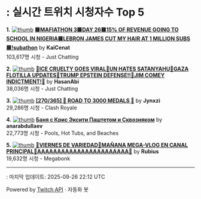# : 실시간 트위치 시청자수 Top 5

**1.** [![thumb](https://static-cdn.jtvnw.net/previews-ttv/live_user_kaicenat-320x180.jpg)](https://twitch.tv/KaiCenat)
**[🟨MAFIATHON 3🟨DAY 26🟨15% OF REVENUE GOING TO SCHOOL IN NIGERIA🟨LEBRON JAMES CUT MY HAIR AT 1 MILLION SUBS🟨!subathon](https://twitch.tv/KaiCenat)** by **KaiCenat**<br>103,617명 시청  - Just Chatting

**2.** [![thumb](https://static-cdn.jtvnw.net/previews-ttv/live_user_hasanabi-320x180.jpg)](https://twitch.tv/HasanAbi)
**[🚨ICE CRUELTY GOES VIRAL🚨UN HATES SATANYAHU🚨GAZA FLOTILLA UPDATES🚨TRUMP EPSTEIN DEFENSE!!🚨JIM COMEY INDICTMENT!🚨](https://twitch.tv/HasanAbi)** by **HasanAbi**<br>38,036명 시청  - Just Chatting

**3.** [![thumb](https://static-cdn.jtvnw.net/previews-ttv/live_user_jynxzi-320x180.jpg)](https://twitch.tv/Jynxzi)
**[[270/365] 🎂 ROAD TO 3000 MEDALS 🎂](https://twitch.tv/Jynxzi)** by **Jynxzi**<br>29,286명 시청  - Clash Royale

**4.** [![thumb](https://static-cdn.jtvnw.net/previews-ttv/live_user_anarabdullaev-320x180.jpg)](https://twitch.tv/anarabdullaev)
**[Баня с Крис Эксити Паштетом и Сквозняком](https://twitch.tv/anarabdullaev)** by **anarabdullaev**<br>22,773명 시청  - Pools, Hot Tubs, and Beaches

**5.** [![thumb](https://static-cdn.jtvnw.net/previews-ttv/live_user_rubius-320x180.jpg)](https://twitch.tv/Rubius)
**[🚨VIERNES DE VARIEDAD🚨MAÑANA MEGA-VLOG EN CANAL PRINCIPAL🚨AAAAAAAAAAAAAAAAAAAAAAA🚨](https://twitch.tv/Rubius)** by **Rubius**<br>19,632명 시청  - Megabonk


---
: 마지막 업데이트: 2025-09-26 22:12 UTC

Powered by [Twitch API](https://dev.twitch.tv/docs/api/reference) · 자동화 봇